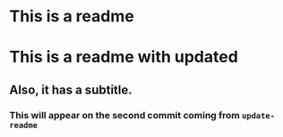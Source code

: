 # This is a readme

# This is a readme with updated

## Also, it has a subtitle.

### This will appear on the second commit coming from `update-readme`
